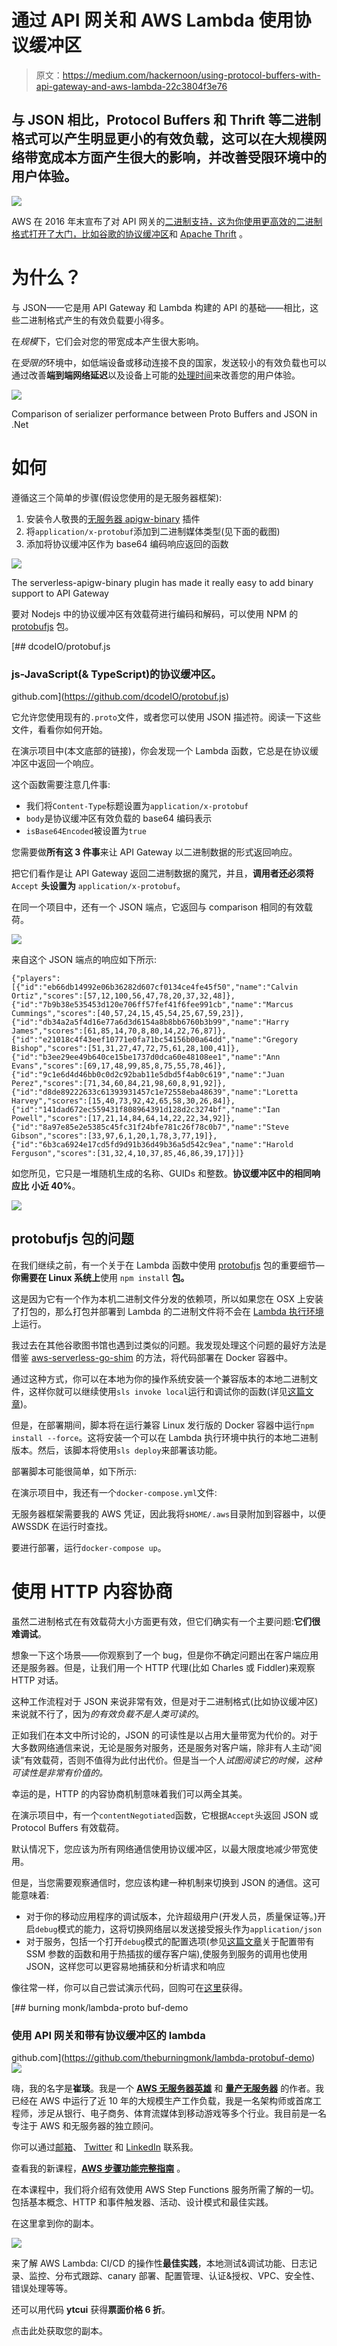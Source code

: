 # 通过 API 网关和 AWS Lambda 使用协议缓冲区

> 原文：<https://medium.com/hackernoon/using-protocol-buffers-with-api-gateway-and-aws-lambda-22c3804f3e76>

## 与 JSON 相比，Protocol Buffers 和 Thrift 等二进制格式可以产生明显更小的有效负载，这可以在大规模网络带宽成本方面产生很大的影响，并改善受限环境中的用户体验。

![](img/d0a375e9cf97d9ef6eeb33e62e9dce33.png)

AWS 在 2016 年末宣布了对 API 网关的[二进制支持，这为你使用更高效的二进制格式打开了大门，比如谷歌的](https://aws.amazon.com/about-aws/whats-new/2016/11/binary-data-now-supported-by-api-gateway/)[协议缓冲区](https://developers.google.com/protocol-buffers/)和 [Apache Thrift](https://thrift.apache.org/) 。

# 为什么？

与 JSON——它是用 API Gateway 和 Lambda 构建的 API 的基础——相比，这些二进制格式产生的有效负载要小得多。

在*规模*下，它们会对您的带宽成本产生很大影响。

在*受限的*环境中，如低端设备或移动连接不良的国家，发送较小的有效负载也可以通过改善**端到端网络延迟**以及设备上可能的[处理时间](http://theburningmonk.com/benchmarks/)来改善您的用户体验。

![](img/0339244441311158d2ba45c6872302d3.png)

Comparison of serializer performance between Proto Buffers and JSON in .Net

# **如何**

遵循这三个简单的步骤(假设您使用的是无服务器框架):

1.  安装令人敬畏的[无服务器 apigw-binary](https://www.npmjs.com/package/serverless-apigw-binary) 插件
2.  将`application/x-protobuf`添加到二进制媒体类型(见下面的截图)
3.  添加将协议缓冲区作为 base64 编码响应返回的函数

![](img/571c575a4d991dbca66d42f1e573081d.png)

The serverless-apigw-binary plugin has made it really easy to add binary support to API Gateway

要对 Nodejs 中的协议缓冲区有效载荷进行编码和解码，可以使用 NPM 的 [protobufjs](https://www.npmjs.com/package/protobufjs) 包。

[](https://github.com/dcodeIO/protobuf.js) [## dcodeIO/protobuf.js

### js-JavaScript(& TypeScript)的协议缓冲区。

github.com](https://github.com/dcodeIO/protobuf.js) 

它允许您使用现有的`.proto`文件，或者您可以使用 JSON 描述符。阅读一下这些文件，看看你如何开始。

在演示项目中(本文底部的链接)，你会发现一个 Lambda 函数，它总是在协议缓冲区中返回一个响应。

这个函数需要注意几件事:

*   我们将`Content-Type`标题设置为`application/x-protobuf`
*   `body`是协议缓冲区有效负载的 base64 编码表示
*   `isBase64Encoded`被设置为`true`

您需要做**所有这 3 件事**来让 API Gateway 以二进制数据的形式返回响应。

把它们看作是让 API Gateway 返回二进制数据的魔咒，并且，**调用者还必须将** `Accept` **头设置为** `application/x-protobuf`。

在同一个项目中，还有一个 JSON 端点，它返回与 comparison 相同的有效载荷。

![](img/3b0316a357769217fe2547c75ccce7d7.png)

来自这个 JSON 端点的响应如下所示:

```
{"players":[{"id":"eb66db14992e06b36282d607cf0134ce4fe45f50","name":"Calvin Ortiz","scores":[57,12,100,56,47,78,20,37,32,48]},{"id":"7b9b38e535453d120e706ff57fef41f6fee991cb","name":"Marcus Cummings","scores":[40,57,24,15,45,54,25,67,59,23]},{"id":"db34a2a5f4d16e77a6d3d6154a8b8bb6760b3b99","name":"Harry James","scores":[61,85,14,70,8,80,14,22,76,87]},{"id":"e21018c4f43eef10771e0fa71bc54156b00a64dd","name":"Gregory Bishop","scores":[51,31,27,47,72,75,61,28,100,41]},{"id":"b3ee29ee49b640ce15be1737d0dca60e48108ee1","name":"Ann Evans","scores":[69,17,48,99,85,8,75,55,78,46]},{"id":"9c1e6d4d46bb0c0d2c92bab11e5dbd5f4ab0c619","name":"Juan Perez","scores":[71,34,60,84,21,98,60,8,91,92]},{"id":"d8de89222633c61393931457c1e72558eba48639","name":"Loretta Harvey","scores":[15,40,73,92,42,65,58,30,26,84]},{"id":"141dad672ec559431f808964391d128d2c3274bf","name":"Ian Powell","scores":[17,21,14,84,64,14,22,22,34,92]},{"id":"8a97e85e2e5385c45fc31f24bfe781c26f78c0b7","name":"Steve Gibson","scores":[33,97,6,1,20,1,78,3,77,19]},{"id":"6b3ca6924e17cd5fd9d91b36d49b36a5d542c9ea","name":"Harold Ferguson","scores":[31,32,4,10,37,85,46,86,39,17]}]}
```

如您所见，它只是一堆随机生成的名称、GUIDs 和整数。**协议缓冲区中的相同响应比** **小近 40%**。

![](img/501f8e6c7be18a9646d15c7988097f79.png)

## protobufjs 包的问题

在我们继续之前，有一个关于在 Lambda 函数中使用 [protobufjs](https://www.npmjs.com/package/protobufjs) 包的重要细节— **你需要在 Linux 系统上**使用 `npm install` **包。**

这是因为它有一个作为本机二进制文件分发的依赖项，所以如果您在 OSX 上安装了打包的，那么打包并部署到 Lambda 的二进制文件将不会在 [Lambda 执行环境](http://docs.aws.amazon.com/lambda/latest/dg/current-supported-versions.html)上运行。

我过去在其他谷歌图书馆也遇到过类似的问题。我发现处理这个问题的最好方法是借鉴 [aws-serverless-go-shim](https://github.com/eawsy/aws-lambda-go-shim) 的方法，将代码部署在 Docker 容器中。

通过这种方式，你可以在本地为你的操作系统安装一个兼容版本的本地二进制文件，这样你就可以继续使用`sls invoke local`运行和调试你的函数(详见[这篇文章](https://hackernoon.com/running-and-debugging-aws-lambda-functions-locally-with-the-serverless-framework-and-vs-code-a254e2011010))。

但是，在部署期间，脚本将在运行兼容 Linux 发行版的 Docker 容器中运行`npm install --force`。这将安装一个可以在 Lambda 执行环境中执行的本地二进制版本。然后，该脚本将使用`sls deploy`来部署该功能。

部署脚本可能很简单，如下所示:

在演示项目中，我还有一个`docker-compose.yml`文件:

无服务器框架需要我的 AWS 凭证，因此我将`$HOME/.aws`目录附加到容器中，以便 AWSSDK 在运行时查找。

要进行部署，运行`docker-compose up`。

# 使用 HTTP 内容协商

虽然二进制格式在有效载荷大小方面更有效，但它们确实有一个主要问题:**它们很难调试**。

想象一下这个场景——你观察到了一个 bug，但是你不确定问题出在客户端应用还是服务器。但是，让我们用一个 HTTP 代理(比如 Charles 或 Fiddler)来观察 HTTP 对话。

这种工作流程对于 JSON 来说非常有效，但是对于二进制格式(比如协议缓冲区)来说就不行了，因为*的有效负载不是人类可读的*。

正如我们在本文中所讨论的，JSON 的可读性是以占用大量带宽为代价的。对于大多数网络通信来说，无论是服务对服务，还是服务对客户端，除非有人主动“阅读”有效载荷，否则不值得为此付出代价。但是当一个人*试图阅读它的时候，这种可读性是非常有价值的。*

幸运的是，HTTP 的内容协商机制意味着我们可以两全其美。

在演示项目中，有一个`contentNegotiated`函数，它根据`Accept`头返回 JSON 或 Protocol Buffers 有效载荷。

默认情况下，您应该为所有网络通信使用协议缓冲区，以最大限度地减少带宽使用。

但是，当您需要观察通信时，您应该构建一种机制来切换到 JSON 的通信。这可能意味着:

*   对于你的移动应用程序的调试版本，允许超级用户(开发人员，质量保证等。)开启`debug`模式的能力，这将切换网络层以发送接受报头作为`application/json`
*   对于服务，包括一个打开`debug`模式的配置选项(参见[这篇文章](https://hackernoon.com/you-should-use-ssm-parameter-store-over-lambda-env-variables-5197fc6ea45b)关于配置带有 SSM 参数的函数和用于热插拔的缓存客户端),使服务到服务的调用也使用 JSON，这样您可以更容易地捕获和分析请求和响应

像往常一样，你可以自己尝试演示代码，回购可在[这里](https://github.com/theburningmonk/lambda-protobuf-demo)获得。

[](https://github.com/theburningmonk/lambda-protobuf-demo) [## burning monk/lambda-proto buf-demo

### 使用 API 网关和带有协议缓冲区的 lambda

github.com](https://github.com/theburningmonk/lambda-protobuf-demo) ![](img/8b4e4721bb1973db389b5b533d727ad1.png)

嗨，我的名字是**崔琰**。我是一个 [**AWS 无服务器英雄**](https://aws.amazon.com/developer/community/heroes/yan-cui/) 和 [**量产无服务器**](https://bit.ly/production-ready-serverless) 的作者。我已经在 AWS 中运行了近 10 年的大规模生产工作负载，我是一名架构师或首席工程师，涉足从银行、电子商务、体育流媒体到移动游戏等多个行业。我目前是一名专注于 AWS 和无服务器的独立顾问。

你可以通过[邮箱](mailto:theburningmonk.com)、 [Twitter](https://twitter.com/theburningmonk) 和 [LinkedIn](https://www.linkedin.com/in/theburningmonk/) 联系我。

查看我的新课程，[**AWS 步骤功能完整指南**](https://theburningmonk.thinkific.com/courses/complete-guide-to-aws-step-functions) 。

在本课程中，我们将介绍有效使用 AWS Step Functions 服务所需了解的一切。包括基本概念、HTTP 和事件触发器、活动、设计模式和最佳实践。

在这里拿到你的副本。

![](img/2faf40b47320300fed81b3e09483ffb3.png)

来了解 AWS Lambda: CI/CD 的操作性**最佳实践**，本地测试&调试功能、日志记录、监控、分布式跟踪、canary 部署、配置管理、认证&授权、VPC、安全性、错误处理等等。

还可以用代码 **ytcui** 获得**票面价格 6 折**。

点击此处获取您的副本。